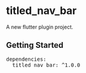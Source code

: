 # titled_nav_bar

A new flutter plugin project.

## Getting Started

<pre>
dependencies:
  titled_nav_bar: ^1.0.0
</pre>
